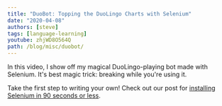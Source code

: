 ```yaml
---
title: "DuoBot: Topping the DuoLingo Charts with Selenium"
date: "2020-04-08"
authors: [steve]
tags: [language-learning]
youtube: zhjWD8O564Q
path: /blog/misc/duobot/
---
```


<YouTubePlayer youtubeLink={frontmatter.youtube} />

In this video, I show off my magical DuoLingo-playing bot made with Selenium. It's best magic trick: breaking while you're using it.

<!--truncate-->

Take the first step to writing your own! Check out our post for [installing Selenium in 90 seconds or less](/blog/lte-90-sec/install-selenium-python-ubuntu).